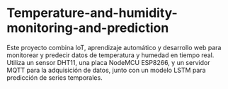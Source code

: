 # Temperature-and-humidity-monitoring-and-prediction
Este proyecto combina IoT, aprendizaje automático y desarrollo web para monitorear y predecir datos de temperatura y humedad en tiempo real. Utiliza un sensor DHT11, una placa NodeMCU ESP8266, y un servidor MQTT para la adquisición de datos, junto con un modelo LSTM para predicción de series temporales.
